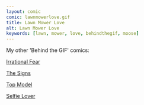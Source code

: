 ```yaml
---
layout: comic
comic: lawnmowerlove.gif
title: Lawn Mower Love
alt: Lawn Mower Love
keywords: [lawn, mower, love, behindthegif, moose]
---
```


My other 'Behind the GIF' comics:

[Irrational Fear](http://lolnein.com/2016/09/15/irrationalfear/)

[The Signs](http://lolnein.com/2016/07/20/thesigns/)

[Top Model](http://lolnein.com/2016/07/06/topmodel/)

[Selfie Lover](http://lolnein.com/2016/06/17/selfielover/)